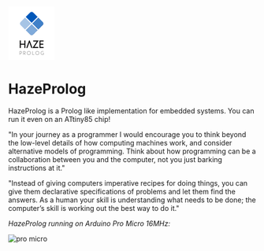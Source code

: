 ![Logo](logo.png)

# HazeProlog



HazeProlog
 is a Prolog like implementation for embedded systems. You can run it even on an ATtiny85 chip!

"In your journey as a programmer I would encourage you to think beyond the low-level details of how computing machines work, and consider alternative models of programming. Think about how programming can be a collaboration between you and the computer, not you just barking instructions at it."

"Instead of giving computers imperative recipes for doing things, you can give them declarative specifications of problems and let them find the answers. As a human your skill is understanding what needs to be done; the computer’s skill is working out the best way to do it."


*HazeProlog running on Arduino Pro Micro 16MHz:*


![pro micro](pro_micro.gif)
